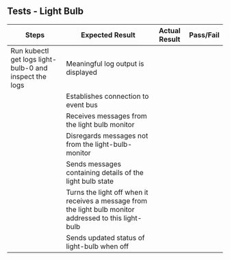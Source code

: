 ## Tests - Light Bulb

Steps | Expected Result   | Actual Result | Pass/Fail |
| --- | --- | --- | ---|
| Run kubectl get logs light-bulb-0 and inspect the logs| Meaningful log output is displayed  |    |
| | Establishes connection to event bus |     |
| | Receives messages from the light bulb monitor |     |
| | Disregards messages not from the light-bulb-monitor |     |
| | Sends messages containing details of the light bulb state |     |
| | Turns the light off when it receives a message from the light bulb monitor addressed to this light-bulb   |     
| | Sends updated status of light-bulb when off  |     
